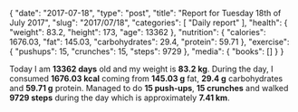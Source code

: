 {
    "date": "2017-07-18",
    "type": "post",
    "title": "Report for Tuesday 18th of July 2017",
    "slug": "2017\/07\/18",
    "categories": [
        "Daily report"
    ],
    "health": {
        "weight": 83.2,
        "height": 173,
        "age": 13362
    },
    "nutrition": {
        "calories": 1676.03,
        "fat": 145.03,
        "carbohydrates": 29.4,
        "protein": 59.71
    },
    "exercise": {
        "pushups": 15,
        "crunches": 15,
        "steps": 9729
    },
    "media": {
        "books": []
    }
}

Today I am <strong>13362 days</strong> old and my weight is <strong>83.2 kg</strong>. During the day, I consumed <strong>1676.03 kcal</strong> coming from <strong>145.03 g</strong> fat, <strong>29.4 g</strong> carbohydrates and <strong>59.71 g</strong> protein. Managed to do <strong>15 push-ups</strong>, <strong>15 crunches</strong> and walked <strong>9729 steps</strong> during the day which is approximately <strong>7.41 km</strong>.